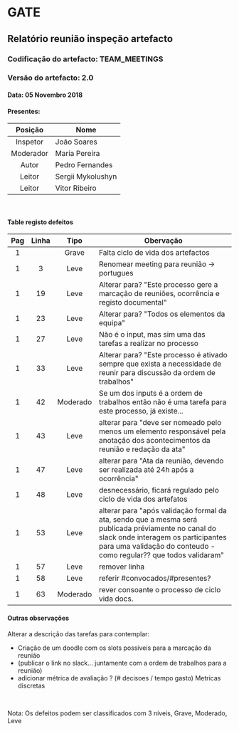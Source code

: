 # GATE
## Relatório reunião inspeção artefacto
### Codificação do artefacto: TEAM_MEETINGS
### Versão do artefacto: 2.0
#### Data: 05 Novembro 2018
#### Presentes:
|Posição|Nome
|:---:|---
|Inspetor|João Soares
|Moderador|Maria Pereira
|Autor|Pedro Fernandes
|Leitor|Sergii Mykolushyn
|Leitor|Vitor Ribeiro

</br>

#### Table registo defeitos
|Pag|Linha|Tipo|Obervação
|:---:|:---:|:---:|---
|1||Grave|Falta ciclo de vida dos artefactos
|1|3|Leve|Renomear meeting para reunião -> portugues
|1|19|Leve|Alterar para? "Este processo gere a marcação de reuniões, ocorrência e registo documental"
|1|23|Leve|Alterar para? "Todos os elementos da equipa"
|1|27|Leve|Não é o input, mas sim uma das tarefas a realizar no processo
|1|33|Leve|Alterar para? "Este processo é ativado sempre que exista a necessidade de reunir para discussão da ordem de trabalhos" 
|1|42|Moderado|Se um dos inputs é a ordem de trabalhos então não é uma tarefa para este processo, já existe...
|1|43|Leve|alterar para "deve ser nomeado pelo menos um elemento responsável pela anotação dos acontecimentos da reunião e redação da ata"
|1|47|Leve|alterar para "Ata da reunião, devendo ser realizada até 24h após a ocorrência"
|1|48|Leve|desnecessário, ficará regulado pelo ciclo de vida dos artefatos
|1|53|Leve|alterar para "após validação formal da ata, sendo que a mesma será publicada préviamente no canal do slack onde interagem os participantes para uma validação do conteudo - como regular?? que todos validaram"
|1|57|Leve|remover linha
|1|58|Leve|referir #convocados/#presentes?
|1|63|Moderado|rever consoante o processo de ciclo vida docs.


#### Outras observações
Alterar a descrição das tarefas para contemplar:
- Criação de um doodle com os slots possiveis para a marcação da reunião
- (publicar o link no slack... juntamente com a ordem de trabalhos para a reunião)
- adicionar métrica de avaliação ? (# decisoes / tempo gasto)
Metricas discretas



</br>

Nota: Os defeitos podem ser classificados com 3 níveis, Grave, Moderado, Leve